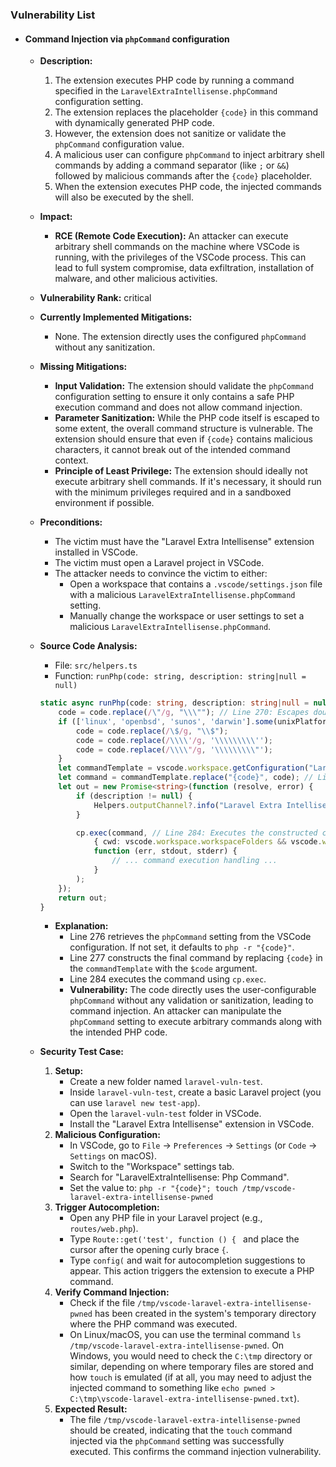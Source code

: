 ### Vulnerability List

*   #### Command Injection via `phpCommand` configuration

    *   **Description:**
        1.  The extension executes PHP code by running a command specified in the `LaravelExtraIntellisense.phpCommand` configuration setting.
        2.  The extension replaces the placeholder `{code}` in this command with dynamically generated PHP code.
        3.  However, the extension does not sanitize or validate the `phpCommand` configuration value.
        4.  A malicious user can configure `phpCommand` to inject arbitrary shell commands by adding a command separator (like `;` or `&&`) followed by malicious commands after the `{code}` placeholder.
        5.  When the extension executes PHP code, the injected commands will also be executed by the shell.

    *   **Impact:**
        *   **RCE (Remote Code Execution):** An attacker can execute arbitrary shell commands on the machine where VSCode is running, with the privileges of the VSCode process. This can lead to full system compromise, data exfiltration, installation of malware, and other malicious activities.

    *   **Vulnerability Rank:** critical

    *   **Currently Implemented Mitigations:**
        *   None. The extension directly uses the configured `phpCommand` without any sanitization.

    *   **Missing Mitigations:**
        *   **Input Validation:** The extension should validate the `phpCommand` configuration setting to ensure it only contains a safe PHP execution command and does not allow command injection.
        *   **Parameter Sanitization:** While the PHP code itself is escaped to some extent, the overall command structure is vulnerable. The extension should ensure that even if `{code}` contains malicious characters, it cannot break out of the intended command context.
        *   **Principle of Least Privilege:**  The extension should ideally not execute arbitrary shell commands. If it's necessary, it should run with the minimum privileges required and in a sandboxed environment if possible.

    *   **Preconditions:**
        *   The victim must have the "Laravel Extra Intellisense" extension installed in VSCode.
        *   The victim must open a Laravel project in VSCode.
        *   The attacker needs to convince the victim to either:
            *   Open a workspace that contains a `.vscode/settings.json` file with a malicious `LaravelExtraIntellisense.phpCommand` setting.
            *   Manually change the workspace or user settings to set a malicious `LaravelExtraIntellisense.phpCommand`.

    *   **Source Code Analysis:**
        *   File: `src/helpers.ts`
        *   Function: `runPhp(code: string, description: string|null = null)`
        ```typescript
        static async runPhp(code: string, description: string|null = null) : Promise<string> {
            code = code.replace(/\"/g, "\\\""); // Line 270: Escapes double quotes in the PHP code.
            if (['linux', 'openbsd', 'sunos', 'darwin'].some(unixPlatforms => os.platform().includes(unixPlatforms))) {
                code = code.replace(/\$/g, "\\$");
                code = code.replace(/\\\\'/g, '\\\\\\\\\'');
                code = code.replace(/\\\\"/g, '\\\\\\\\\"');
            }
            let commandTemplate = vscode.workspace.getConfiguration("LaravelExtraIntellisense").get<string>('phpCommand') ?? "php -r \"{code}\""; // Line 276: Retrieves phpCommand from configuration or uses default.
            let command = commandTemplate.replace("{code}", code); // Line 277: Replaces {code} placeholder.
            let out = new Promise<string>(function (resolve, error) {
                if (description != null) {
                    Helpers.outputChannel?.info("Laravel Extra Intellisense command started: " + description);
                }

                cp.exec(command, // Line 284: Executes the constructed command using child_process.exec.
                    { cwd: vscode.workspace.workspaceFolders && vscode.workspace.workspaceFolders.length > 0 ? vscode.workspace.workspaceFolders[0].uri.fsPath : undefined },
                    function (err, stdout, stderr) {
                        // ... command execution handling ...
                    }
                );
            });
            return out;
        }
        ```
        *   **Explanation:**
            *   Line 276 retrieves the `phpCommand` setting from the VSCode configuration. If not set, it defaults to `php -r "{code}"`.
            *   Line 277 constructs the final command by replacing `{code}` in the `commandTemplate` with the `$code` argument.
            *   Line 284 executes the command using `cp.exec`.
            *   **Vulnerability:** The code directly uses the user-configurable `phpCommand` without any validation or sanitization, leading to command injection. An attacker can manipulate the `phpCommand` setting to execute arbitrary commands along with the intended PHP code.

    *   **Security Test Case:**
        1.  **Setup:**
            *   Create a new folder named `laravel-vuln-test`.
            *   Inside `laravel-vuln-test`, create a basic Laravel project (you can use `laravel new test-app`).
            *   Open the `laravel-vuln-test` folder in VSCode.
            *   Install the "Laravel Extra Intellisense" extension in VSCode.
        2.  **Malicious Configuration:**
            *   In VSCode, go to `File` -> `Preferences` -> `Settings` (or `Code` -> `Settings` on macOS).
            *   Switch to the "Workspace" settings tab.
            *   Search for "LaravelExtraIntellisense: Php Command".
            *   Set the value to: `php -r "{code}"; touch /tmp/vscode-laravel-extra-intellisense-pwned`
        3.  **Trigger Autocompletion:**
            *   Open any PHP file in your Laravel project (e.g., `routes/web.php`).
            *   Type `Route::get('test', function () { ` and place the cursor after the opening curly brace `{`.
            *   Type `config(` and wait for autocompletion suggestions to appear. This action triggers the extension to execute a PHP command.
        4.  **Verify Command Injection:**
            *   Check if the file `/tmp/vscode-laravel-extra-intellisense-pwned` has been created in the system's temporary directory where the PHP command was executed.
            *   On Linux/macOS, you can use the terminal command `ls /tmp/vscode-laravel-extra-intellisense-pwned`. On Windows, you would need to check the `C:\tmp` directory or similar, depending on where temporary files are stored and how `touch` is emulated (if at all, you may need to adjust the injected command to something like `echo pwned > C:\tmp\vscode-laravel-extra-intellisense-pwned.txt`).
        5.  **Expected Result:**
            *   The file `/tmp/vscode-laravel-extra-intellisense-pwned` should be created, indicating that the `touch` command injected via the `phpCommand` setting was successfully executed. This confirms the command injection vulnerability.
